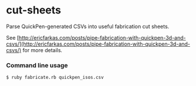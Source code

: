 cut-sheets
==========

Parse QuickPen-generated CSVs into useful fabrication cut sheets.

See [http://ericfarkas.com/posts/pipe-fabrication-with-quickpen-3d-and-csvs/](http://ericfarkas.com/posts/pipe-fabrication-with-quickpen-3d-and-csvs/) for more details.

### Command line usage
```
$ ruby fabricate.rb quickpen_isos.csv
```